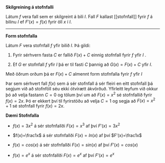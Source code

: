 **Skilgreining á stofnfalli**

Látum $f$ vera fall sem er skilgreint á bili $I$. Fall $F$ kallast [[stofnfall]] fyrir $f$ á bilinu $I$ ef $F′(x)=f(x)$ fyrir öll $x$ í $I$.

---
**Form stofnfalla**

Látum $F$ vera stofnfall $f$ yfir bilið $I$. Þá gildi:

 1.  Fyrir sérhvern fasta $C$ er fallið $F(x)+C$ einnig stofnfall fyrir $f$ yfir $I$   .
    
2.   Ef $G$ er stofnfall $f$ yfir $I$ þá er til fasti $C$ þannig að $G(x)=F(x)+C$ yfir $I$.

Með öðrum orðum þá er $F(x)+C$ almennt form stofnfalla fyrir $f$ yfir $I$

Þar sem sérhvert fall $f(x)$ sem á sér stofnfall á sér fleiri en eitt stofnfall þá segjum við að stofnföll séu ekki ótvírætt ákvörðuð. Yfirleitt leyfum við okkur þó að velja fastann $C=0$ og tölum því um að $F(x)=x^2$ sé stofnfallið fyrir $f(x)=2x$. Þó er ekkert því til fyrirstöðu að velja $C=1$ og segja að $F(x)=x^2+1$ sé stofnfall fyrir $f(x)=2x$.

**Dæmi Stofnfalla**

- $f(x)=3x^2$ á sér stofnfallði $F(x)=x^3$ af því $F′(x)=3x^2$
    
-   $f(x)=\frac1x$ á sér stofnfallði $F(x)=ln(x)$ af því $F′(x)=\frac1x$
    
-   $f(x)=cos(x)$ á sér stofnfallði $F(x)=sin(x)$ af því $F′(x)=cos(x)$
    
-   $f(x)=e^x$ á sér stofnfallði $F(x)=e^x$ af því $F′(x)=e^x$